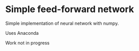 # Simple feed-forward network
Simple implementation of neural network with numpy.

Uses Anaconda

Work not in progress
